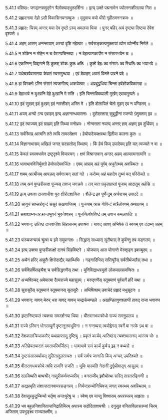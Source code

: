 5.41.1
वसिष्ठः:
जगद्रत्नसमुद्गेन त्रैलोक्याद्भुतदर्शिना ।
इत्य् उक्ते पद्मनाभेन ज्योत्स्नाशीतलया गिरा ॥


5.41.2
प्रह्लादनामा देहो ऽसौ विकासिनयनाम्बुजः ।
मृदूवाच वचो धीरो गृहीतमननक्रमः ॥


5.41.3
प्रह्लादः:
चिरम् अन्तर् मया देव दृष्टो ऽस्य् अमलया धिया ।
पुनर् बहिर् अयं दृष्ट्या दिष्ट्या देवेश दृश्यसे ॥


5.41.4
अहम् आसम् अनन्तायाम् अस्यां दृशि महेश्वर ।
सर्वसङ्कल्पमुक्तायां व्योम व्योम्नीव निर्मले ॥


5.41.5
न शोकेन न मोहेन न च वैराग्यचिन्तया ।
न देहत्यागकार्येण न संसारभयेन च ॥


5.41.6
एकस्मिन् विद्यमाने हि कुतश् शोकः कुतः क्षतिः ।
कुतो देहः क्व संसारः क्व स्थितिः क्व भयाभये ॥


5.41.7
यथेच्छयैवामलया केवलं स्वसमुत्थया ।
एवं देवाहम् अवसं वितते पावने पदे ॥


5.41.8
हा विरक्तो ऽस्मि संसारं त्यजामीत्य् आशयेश्वर ।
अप्रबुद्धधियां चिन्ता हर्षशोकविकारदा ॥


5.41.9
देहाभावे न दुःखानि देहे दुःखानि मे सति ।
इति चिन्ताविषव्याली मूर्खम् एवावलुम्पते ॥


5.41.10
इदं सुखम् इदं दुःखम् इदं नास्तीदम् अस्ति मे ।
इति दोलायितं चेतो मूढम् एव न पण्डितम् ॥


5.41.11
अयम् अन्यो ऽन्य एवाहम् इत्य् अज्ञानान्धवासनाः ।
दूरोदस्तास् सुबुद्धीनां रजन्यो ऽंशुमताम् इव ॥


5.41.12
इदं त्याज्यम् इदं ग्राह्यम् इति मिथ्या मनोभ्रमः ।
नोन्मत्ततां नयत्य् अन्तर् ज्ञम् अज्ञम् इव दुर्धियम् ॥


5.41.13
सर्वस्मिन्न् आत्मनि तते त्वयि तामरसेक्षण ।
हेयोपादेयपक्षस्था द्वितीया कलना कुतः ॥


5.41.14
विज्ञानाभासम् अखिलं जगत् सदसतोस् स्थितम् ।
किं हेयं किम् उपादेयम् इति यत् त्यज्यते न वा ॥


5.41.15
केवलं स्वस्वभावेन द्रष्टृदृश्ये विचारयन् ।
क्षणं विश्रान्तवान् अन्तर् अहम् आत्मात्मनात्मनि ॥


5.41.16
भावाभावविनिर्मुक्तो हेयोपादेयवर्जितः ।
एवम् आसम् अहं पूर्वम् अधुनेत्थम् अवस्थितः ॥


5.41.17
शमम् आत्मीयम् आपन्नस् सर्वगात्मन् सतां गते ।
करोम्य् अहं महादेव तुभ्यं यत् परिरोचते ॥


5.41.18
त्वम् अयं पुण्डरीकाक्ष पूज्यस् तावज् जगत्त्रये ।
तन् मत्तः प्रकृतप्राप्तां पूजाम् आदातुम् अर्हसि ॥


5.41.19
इत्य् उक्त्वा दानवाधीशः पुरः क्षीरोदशायिनः ।
शैलेन्द्र इव पूर्णेन्दुम् अर्घपात्रम् उपाददे ॥


5.41.20
सायुधं साप्सरोवृन्दं ससुरं सखगाधिपम् ।
पुजयाम् आस गोविन्दं सत्रैलोक्यम् अथाग्रगम् ॥


5.41.21
सबाह्याभ्यन्तरक्रान्तभुवनं भुवनेश्वरम् ।
पूजयित्वोपविष्टं तम् उवाच कमलापतिः ॥


5.41.22
भगवान्:
उत्तिष्ठ दानवाधीश सिंहासनम् उपाश्रय ।
यावद् आश्व् अभिषेकं ते स्वयम् एव ददाम्य् अहम् ॥


5.41.23
पाञ्चजन्यरवं श्रुत्वा य इमे समुपागताः ।
सिद्धास् साध्यास् सुरौघास् ते कुर्वन्तु तव मङ्गलम् ॥


5.41.24
इत्य् उक्त्वा पुण्डरीकाक्षो दानवं सिंहविष्टरे ।
योजयाम् आस योगान्ते मेरुशृङ्ग इवाम्बुदम् ॥


5.41.25
अथैनं हरिर् आहूतैः क्षिरोदाद्यैर् महाब्धिभिः ।
गङ्गादिभिस् सरित्पूरैस् सर्वतीर्थजलैस् तथा ॥


5.41.26
सर्वविप्रर्षिसङ्घैश् च सर्वसिद्धगणैस् तथा ।
मुनिविद्याधरयुतो लोकपालसमन्वितः ॥


5.41.27
अभ्यषिञ्चद् अमेयात्मा दैत्यराज्ये महासुरम् ।
मरुद्गणैस् स्तूयमाणं पूर्वसर्गे हरिं यथा ॥


5.41.28
सुरासुरैस् स्तूयमानं स्तूयमानस् सुरासुरैः ।
अभिषिक्तम् उवाचेदं प्रह्लादं मधुसूदनः ॥


5.41.29
भगवान्:
यावन् मेरुर् धरा यावद् यावच् चन्द्रार्कमण्डले ।
अखण्डितगुणश्लाघी तावद् राजा भवानघ ॥


5.41.30
इष्टानिष्टफलं त्यक्त्वा समदर्शनया धिया ।
वीतरागभयक्रोधो राज्यं समनुपालय ॥


5.41.31
राज्ये ऽस्मिन् भोगसम्पूर्णे दृष्टानुत्तमभूमिना ।
न गन्तव्यस् त्वयोद्वेगस् स्वर्गे वा नरके ऽथ वा ॥


5.41.32
देशकालक्रियाकारैर् यथाप्राप्तासु दृष्टिषु ।
प्रकृतं कार्यम् आतिष्ठंस् त्यक्तवासनम् आस्स्व भोः ॥


5.41.33
अतिहेयतयादत्तं ममतापरिवर्जितम् ।
भावाभावे समं कार्यं कुर्वन्न् इह न बध्यसे ॥


5.41.34
दृष्टसंसारपर्यायस् तुलितातुलतत्पदः ।
सर्वं सर्वत्र जानासि किम् अन्यद् उपदिश्यते ॥


5.41.35
वीतरागभयक्रोधे त्वयि राजनि राजति ।
भूमिः पास्यति नेदानीं दुर्गृध्रीवासृग् आसुरम् ॥


5.41.36
दलयिष्यति बाष्पश्रीर् नासुरीकर्णमञ्जरीम् ।
वनराजीम् इवौघोत्था सरित् तारतरङ्गिणी ॥


5.41.37
अद्यप्रभृति संशान्तदानवामरसङ्गरम् ।
निर्मन्दराम्भोनिधिवज् जगत् स्वस्थम् अवस्थितम् ॥


5.41.38
देवासुरकुटुम्बिन्यो भर्तृष्व् अन्तःपुरेषु च ।
स्वेष्व् एव यान्तु विश्वासम् अपरस्परम् आहृताः ॥


5.41.39
भव बहुलनिशानितान्तनिद्रातिमिरम् अपास्य सदोदिताशयश्रीः ।
दनुसुत वनिताविलासरम्यां चिरम् अजिताम् उपभुङ्क्ष्व राज्यलक्ष्मीम् ॥

